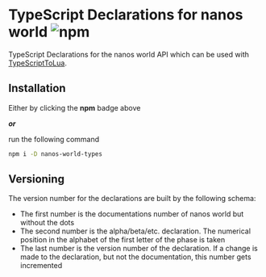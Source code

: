 # TypeScript Declarations for nanos world ![npm](https://img.shields.io/npm/v/nanos-world-types)
TypeScript Declarations for the nanos world API which can be used with [TypeScriptToLua](https://github.com/TypeScriptToLua/TypeScriptToLua).

## Installation
Either by clicking the **npm** badge above

***or***

run the following command
````bash
npm i -D nanos-world-types
````

## Versioning
The version number for the declarations are built by the following schema:
- The first number is the documentations number of nanos world but without the dots
- The second number is the alpha/beta/etc. declaration. The numerical position in the alphabet of the first letter of the phase is taken
- The last number is the version number of the declaration. If a change is made to the declaration, but not the documentation, this number gets incremented
